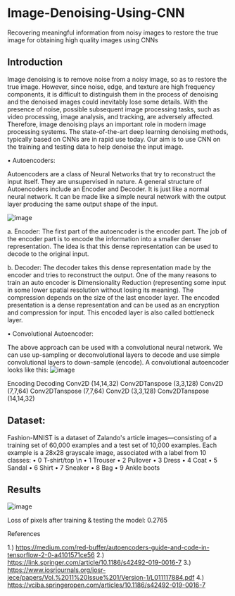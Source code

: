 # Image-Denoising-Using-CNN
Recovering meaningful information from noisy images to restore the true image for obtaining high quality images using CNNs

## Introduction
Image denoising is to remove noise from a noisy image, so as to restore the true image. However, since noise, edge, and texture are high frequency components, it is difficult to distinguish them in the process of denoising and the denoised images could inevitably lose some details. With the presence of noise, possible subsequent image processing tasks, such as video processing, image analysis, and tracking, are adversely affected. Therefore, image denoising plays an important role in modern image processing systems.
The state-of-the-art deep learning denoising methods, typically based on CNNs are in rapid use today. Our aim is to use CNN on the training and testing data to help denoise the input image.


•	Autoencoders:

Autoencoders are a class of Neural Networks that try to reconstruct the input itself. They are unsupervised in nature. A general structure of Autoencoders include an Encoder and Decoder. It is just like a normal neural network. It can be made like a simple neural network with the output layer producing the same output shape of the input.

![image](https://user-images.githubusercontent.com/55191928/140600999-be0a9f6c-4288-4588-9b2b-64ec8ce55aac.png)

a.	Encoder:
The first part of the autoencoder is the encoder part. The job of the encoder part is to encode the information into a smaller denser representation. The idea is that this dense representation can be used to decode to the original input.

b.	Decoder:
The decoder takes this dense representation made by the encoder and tries to reconstruct the output.
One of the many reasons to train an auto encoder is Dimensionality Reduction (representing some input in some lower spatial resolution without losing its meaning). The compression depends on the size of the last encoder layer. The encoded presentation is a dense representation and can be used as an encryption and compression for input. This encoded layer is also called bottleneck layer.


•	Convolutional Autoencoder:

The above approach can be used with a convolutional neural network. We can use up-sampling or deconvolutional layers to decode and use simple convolutional layers to down-sample (encode).
A convolutional autoencoder looks like this: 
![image](https://user-images.githubusercontent.com/55191928/140601034-4b9fb194-37df-4aa1-b6f4-531a4c741db5.png)

Encoding	          Decoding
Conv2D (14,14,32)	  Conv2DTanspose (3,3,128)
Conv2D (7,7,64)	    Conv2DTanspose (7,7,64)
Conv2D (3,3,128)	  Conv2DTanspose (14,14,32)


## Dataset: 
Fashion-MNIST is a dataset of Zalando's article images—consisting of a training set of 60,000 examples and a test set of 10,000 examples. 
Each example is a 28x28 grayscale image, associated with a label from 10 classes:
•	0 T-shirt/top \n
•	1 Trouser
•	2 Pullover
•	3 Dress
•	4 Coat
•	5 Sandal 
•	6 Shirt
•	7 Sneaker
•	8 Bag
•	9 Ankle boots

## Results
![image](https://user-images.githubusercontent.com/55191928/140601106-86ee784a-add4-4d50-8e00-bb6893ec4c7e.png)

Loss of pixels after training & testing the model: 0.2765


References

1.)	https://medium.com/red-buffer/autoencoders-guide-and-code-in-tensorflow-2-0-a4101571ce56
2.) https://link.springer.com/article/10.1186/s42492-019-0016-7
3.) https://www.iosrjournals.org/iosr-jece/papers/Vol.%2011%20Issue%201/Version-1/L011117884.pdf
4.) https://vciba.springeropen.com/articles/10.1186/s42492-019-0016-7

